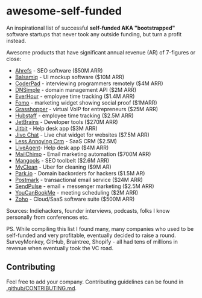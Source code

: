 # awesome-self-funded

An inspirational list of successful **self-funded AKA "bootstrapped"** software startups that never took any outside funding, but turn a profit instead.

Awesome products that have significant annual revenue (AR) of 7-figures or close:

- [Ahrefs](https://ahrefs.com) - SEO software ($50M ARR)
- [Balsamiq](https://balsamiq.com/) - UI mockup software ($10M ARR)
- [CoderPad](https://coderpad.io/) - interviewing programmers remotely ($4M ARR)
- [DNSimple](https://dnsimple.com/) - domain management API ($2M ARR)
- [EverHour](https://everhour.com/) - employee time tracking ($1.4M ARR)
- [Fomo](https://www.usefomo.com/) - marketing widget showing social proof ($1MARR)
- [Grasshopper](http://grasshopper.com/) - virtual VoIP for entrepreneurs ($25M ARR)
- [Hubstaff](https://hubstaff.com/) - employee time tracking ($2.5M ARR)
- [JetBrains](https://www.jetbrains.com/) - Developer tools ($270M ARR)
- [Jitbit](https://www.jtibit.com/) - Help desk app ($3M ARR)
- [Jivo Chat](https://www.jivochat.com/) - Live chat widget for websites ($7.5M ARR)
- [Less Annoying Crm](https://www.lessannoyingcrm.com/) - SaaS CRM ($2.5M)
- [LiveAgent](https://www.ladesk.com/)- Help desk app ($4M ARR)
- [MailChimp](https://mailchimp.com/) - Email marketing automation ($700M ARR)
- [Mangools](https://mangools.com/) - SEO toolbelt ($2.6M ARR)
- [MyClean](https://www.myclean.com/) - Uber for cleaning ($9M AR)
- [Park.io](http://park.io/) - Domain backorders for hackers ($1.5M AR)
- [Postmark](https://postmarkapp.com/) - transactional email service ($24M ARR)
- [SendPulse](https://sendpulse.com/) - email + messenger marketing ($2.5M ARR)
- [YouCanBookMe](https://youcanbook.me/) - meeting scheduling ($2M ARR)
- [Zoho](https://www.zoho.com/) - Cloud/SaaS software suite ($500M ARR)

Sources: Indiehackers, founder interviews, podcasts, folks I know personally from conferences etc.

PS. While compiling this list I found many, many companies who used to be self-funded and very profitable, eventually decided to raise a round. SurveyMonkey, GitHub, Braintree, Shopify - all had tens of millions in revenue when eventually took the VC road.

## Contributing
Feel free to add your company. Contributing guidelines can be found in [.github/CONTRIBUTING.md](.github/CONTRIBUTING.md).

